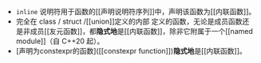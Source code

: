 - `inline` 说明符用于函数的[[声明说明符序列]]中，声明该函数为[[内联函数]]。
- 完全在 class / struct /[[union]]定义的内部 定义的函数，无论是成员函数还是非成员[[友元函数]]，都**隐式地**是[[内联函数]]，除非它附属于一个[[named module]]（自 C++20 起）。
- [声明为constexpr的函数]([[constexpr function]])**隐式地**是[[内联函数]]。